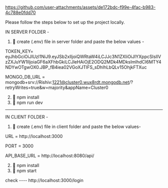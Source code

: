 

https://github.com/user-attachments/assets/de172bdc-f99e-4fac-b983-4c788e0fdd70




Please follow the steps below to set up the project locally.

IN SERVER FOLDER  - 

1. 📄 create (.env) file in server folder and paste the below values -

TOKEN_KEY= eyJhbGciOiJIUzI1NiJ9.eyJSb2xlIjoiQWRtaW4iLCJJc3N1ZXIiOiJIYXppcSIsIlVzZXJuYW1lIjoiaGF6aXFhbGkiLCJleHAiOjE2ODQ2MDk4MDksImlhdCI6MTY4NDYwOTgwOX0.JBP_fB4iea02VGoXJTIFS_sDhIhLbQLv15OhjkFTXuc

MONGO_DB_URL = mongodb+srv://Rishiv:1221@cluster0.wux8rdt.mongodb.net/?retryWrites=true&w=majority&appName=Cluster0
 
2. 🚀 npm install
3. 🚀 npm run dev

--------------------------------------------------------------------------------------------------------------

IN CLIENT FOLDER -

1. 📄 create (.env) file in client folder and paste the below values-
   
URL = http://localhost:3000

PORT = 3000

API_BASE_URL = http://localhost:8080/api/

2. 🚀 npm install
3. 🚀 npm start

check ---- http://localhost:3000/login
